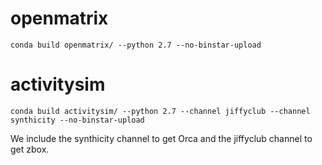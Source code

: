 # openmatrix

```
conda build openmatrix/ --python 2.7 --no-binstar-upload
```

# activitysim

```
conda build activitysim/ --python 2.7 --channel jiffyclub --channel synthicity --no-binstar-upload
```

We include the synthicity channel to get Orca and the jiffyclub
channel to get zbox.
